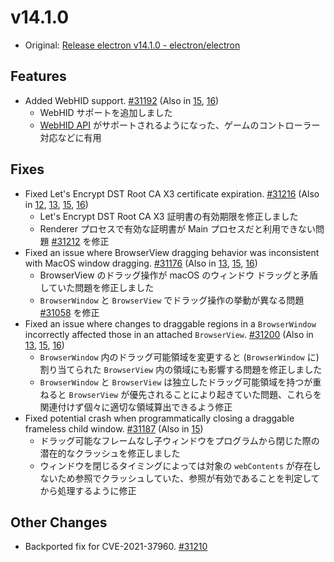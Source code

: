 # v14.1.0

- Original: [Release electron v14.1.0 - electron/electron](https://github.com/electron/electron/releases/tag/v14.1.0)

## Features

- Added WebHID support. [#31192](https://github.com/electron/electron/pull/31192) (Also in [15](https://github.com/electron/electron/pull/31095), [16](https://github.com/electron/electron/pull/31090))
  - WebHID サポートを追加しました
  - [WebHID API](https://developer.mozilla.org/en-US/docs/Web/API/WebHID_API) がサポートされるようになった、ゲームのコントローラー対応などに有用

## Fixes

- Fixed Let's Encrypt DST Root CA X3 certificate expiration. [#31216](https://github.com/electron/electron/pull/31216) (Also in [12](https://github.com/electron/electron/pull/31214), [13](https://github.com/electron/electron/pull/31215), [15](https://github.com/electron/electron/pull/31218), [16](https://github.com/electron/electron/pull/31217))
  - Let's Encrypt DST Root CA X3 証明書の有効期限を修正しました
  - Renderer プロセスで有効な証明書が Main プロセスだと利用できない問題 [#31212](https://github.com/electron/electron/issues/31212) を修正
- Fixed an issue where BrowserView dragging behavior was inconsistent with MacOS window dragging. [#31176](https://github.com/electron/electron/pull/31176) (Also in [13](https://github.com/electron/electron/pull/31175), [15](https://github.com/electron/electron/pull/31177), [16](https://github.com/electron/electron/pull/31178))
  - BrowserView のドラッグ操作が macOS のウィンドウ ドラッグと矛盾していた問題を修正しました
  - `BrowserWindow` と `BrowserView` でドラッグ操作の挙動が異なる問題 [#31058](https://github.com/electron/electron/issues/31058) を修正
- Fixed an issue where changes to draggable regions in a `BrowserWindow` incorrectly affected those in an attached `BrowserView`. [#31200](https://github.com/electron/electron/pull/31200) (Also in [13](https://github.com/electron/electron/pull/31197), [15](https://github.com/electron/electron/pull/31198), [16](https://github.com/electron/electron/pull/31199))
  - `BrowserWindow` 内のドラッグ可能領域を変更すると (`BrowserWindow` に) 割り当てられた `BrowserView` 内の領域にも影響する問題を修正しました
  - `BrowserWindow` と `BrowserView` は独立したドラッグ可能領域を持つが重ねると `BrowserView` が優先されることにより起きていた問題、これらを関連付けず個々に適切な領域算出できるよう修正
- Fixed potential crash when programmatically closing a draggable frameless child window. [#31187](https://github.com/electron/electron/pull/31187) (Also in [15](https://github.com/electron/electron/pull/31027))
  - ドラッグ可能なフレームなし子ウィンドウをプログラムから閉じた際の潜在的なクラッシュを修正しました
  - ウィンドウを閉じるタイミングによっては対象の `webContents` が存在しないため参照でクラッシュしていた、参照が有効であることを判定してから処理するように修正

## Other Changes

- Backported fix for CVE-2021-37960. [#31210](https://github.com/electron/electron/pull/31210)
